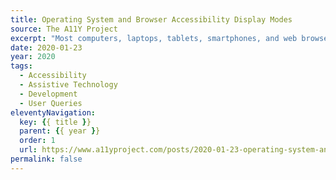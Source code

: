 ```yaml
---
title: Operating System and Browser Accessibility Display Modes
source: The A11Y Project
excerpt: "Most computers, laptops, tablets, smartphones, and web browsers have specialized tools to help people read and take action on the content they display"
date: 2020-01-23
year: 2020
tags:
  - Accessibility
  - Assistive Technology
  - Development
  - User Queries
eleventyNavigation:
  key: {{ title }}
  parent: {{ year }}
  order: 1
  url: https://www.a11yproject.com/posts/2020-01-23-operating-system-and-browser-accessibility-display-modes/
permalink: false
---
```

